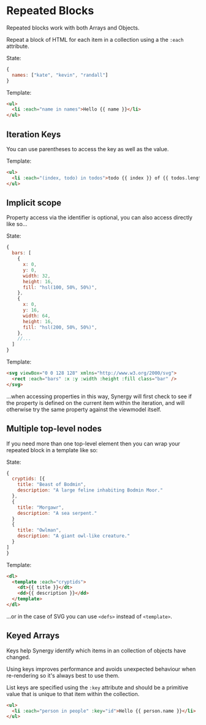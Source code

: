 # Repeated Blocks

Repeated blocks work with both Arrays and Objects.

Repeat a block of HTML for each item in a collection using a the `:each` attribute.

State:

```js
{
  names: ["kate", "kevin", "randall"]
}
```

Template:

```html
<ul>
  <li :each="name in names">Hello {{ name }}</li>
</ul>
```

## Iteration Keys

You can use parentheses to access the key as well as the value.

Template:

```html
<ul>
  <li :each="(index, todo) in todos">todo {{ index }} of {{ todos.length }}</li>
</ul>
```

## Implicit scope

Property access via the identifier is optional, you can also access directly like so...

State:

```js
{
  bars: [
    {
      x: 0,
      y: 0,
      width: 32,
      height: 16,
      fill: "hsl(100, 50%, 50%)",
    },
    {
      x: 0,
      y: 16,
      width: 64,
      height: 16,
      fill: "hsl(200, 50%, 50%)",
    },
    //...
  ]
}
```

Template:

```html
<svg viewBox="0 0 128 128" xmlns="http://www.w3.org/2000/svg">
  <rect :each="bars" :x :y :width :height :fill class="bar" />
</svg>
```

...when accessing properties in this way, Synergy will first check to see if the property is defined on the current item within the iteration, and will otherwise try the same property against the viewmodel itself.

## Multiple top-level nodes

If you need more than one top-level element then you can wrap your repeated block in a template like so:

State:

```js
{
  cryptids: [{
    title: "Beast of Bodmin",
    description: "A large feline inhabiting Bodmin Moor."
  },
  {
    title: "Morgawr",
    description: "A sea serpent."
  }
  {
    title: "Owlman",
    description: "A giant owl-like creature."
  }
]
}
```

Template:

```html
<dl>
  <template :each="cryptids">
    <dt>{{ title }}</dt>
    <dd>{{ description }}</dd>
  </template>
</dl>
```

...or in the case of SVG you can use `<defs>` instead of `<template>`.

## Keyed Arrays

Keys help Synergy identify which items in an collection of objects
have changed.

Using keys improves performance and
avoids unexpected behaviour when re-rendering so it's always best to use them.

List keys are specified using the `:key` attribute and should be a primitive value that is unique to that item within the collection.

```html
<ul>
  <li :each="person in people" :key="id">Hello {{ person.name }}</li>
</ul>
```
